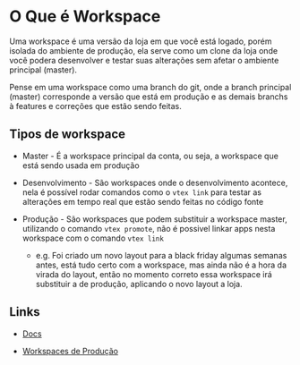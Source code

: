 # O Que é Workspace
Uma workspace é uma versão da loja em que você está logado, porém isolada do ambiente de produção, ela serve como um clone da loja onde você podera desenvolver e testar suas alterações sem afetar o ambiente principal (master).

Pense em uma workspace como uma branch do git, onde a branch principal (master) corresponde a versão que está em produção e as demais branchs à features e correções que estão sendo 
feitas.

## Tipos de workspace
* Master - É a workspace principal da conta, ou seja, a workspace que está sendo usada em produção

* Desenvolvimento - São workspaces onde o desenvolvimento acontece, nela é possível rodar comandos como o `vtex link` para testar as alterações em tempo real que estão sendo feitas no código fonte

* Produção - São workspaces que podem substituir a workspace master, utilizando o comando `vtex promote`, não é possivel linkar apps nesta workspace com o comando `vtex link`
  * e.g. Foi criado um novo layout para a black friday algumas semanas antes, está tudo certo com a workspace, mas ainda não é a hora da virada do layout, então no momento correto essa workspace irá substituir a de produção, aplicando o novo layout a loja.


## Links
* [Docs](https://developers.vtex.com/vtex-developer-docs/docs/vtex-io-documentation-2-basicsetuptodevelopinvtexio)

* [Workspaces de Produção](https://developers.vtex.com/vtex-developer-docs/docs/vtex-io-documentation-creating-a-production-workspace?_ga=2.140637746.1411386765.1641603712-1420314383.1630247374)